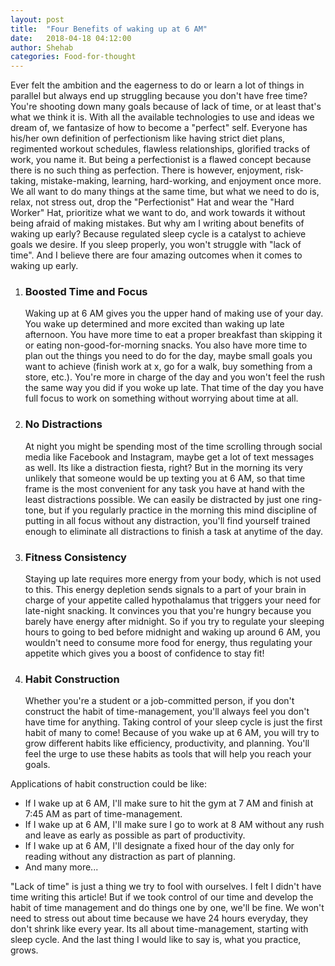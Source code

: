 ```yaml
---
layout: post
title:  "Four Benefits of waking up at 6 AM"
date:   2018-04-18 04:12:00
author: Shehab
categories: Food-for-thought
---
```


Ever felt the ambition and the eagerness to do or learn a lot of things in parallel but always end up struggling because you don't have free time? You're shooting down many goals because of lack of time, or at least that's what we think it is. With all the available technologies to use and ideas we dream of, we fantasize of how to become a "perfect" self. Everyone has his/her own definition of perfectionism like having strict diet plans, regimented workout schedules, flawless relationships, glorified tracks of work, you name it. But being a perfectionist is a flawed concept because there is no such thing as perfection. There is however, enjoyment, risk-taking, mistake-making, learning, hard-working, and enjoyment once more. We all want to do many things at the same time, but what we need to do is, relax, not stress out, drop the "Perfectionist" Hat and wear the "Hard Worker" Hat, prioritize what we want to do, and work towards it without being afraid of making mistakes. But why am I writing about benefits of waking up early? Because regulated sleep cycle is a catalyst to achieve goals we desire. If you sleep properly, you won't struggle with "lack of time". And I believe there are four amazing outcomes when it comes to waking up early.

<ol>


<li>
	<h3>Boosted Time and Focus</h3>
	<span>Waking up at 6 AM gives you the upper hand of making use of your day. You wake up determined and more excited than waking up late afternoon. You have more time to eat a proper breakfast than skipping it or eating non-good-for-morning snacks. You also have more time to plan out the things you need to do for the day, maybe small goals you want to achieve (finish work at x, go for a walk, buy something from a store, etc.). You're more in charge of the day and you won't feel the rush the same way you did if you woke up late. That time of the day you have full focus to work on something without worrying about time at all.
	</span>
</li>
<li>
	<h3>No Distractions</h3>
	<span>At night you might be spending most of the time scrolling through social media like Facebook and Instagram, maybe get a lot of text messages as well. Its like a distraction fiesta, right? But in the morning its very unlikely that someone would be up texting you at 6 AM, so that time frame is the most convenient for any task you have at hand with the least distractions possible. We can easily be distracted by just one ring-tone, but if you regularly practice in the morning this mind discipline of putting in all focus without any distraction, you'll find yourself trained enough to eliminate all distractions to finish a task at anytime of the day.
	</span>
</li>
<li>
	<h3>Fitness Consistency</h3>
	<span>Staying up late requires more energy from your body, which is not used to this. This energy depletion sends signals to a part of your brain in charge of your appetite called hypothalamus that triggers your need for late-night snacking. It convinces you that you're hungry because you barely have energy after midnight. So if you try to regulate your sleeping hours to going to bed before midnight and waking up around 6 AM, you wouldn't need to consume more food for energy, thus regulating your appetite which gives you a boost of confidence to stay fit!
	</span>
</li>
<li>
	<h3>Habit Construction</h3>
	<span>Whether you're a student or a job-committed person, if you don't construct the habit of time-management, you'll always feel you don't have time for anything. Taking control of your sleep cycle is just the first habit of many to come! Because of you wake up at 6 AM, you will try to grow different habits like efficiency, productivity, and planning. You'll feel the urge to use these habits as tools that will help you reach your goals.
	</span>
</li>
</ol>

Applications of habit construction could be like:
<ul>
<li>If I wake up at 6 AM, I'll make sure to hit the gym at 7 AM and finish at 7:45 AM as part of time-management.</li>
<li>If I wake up at 6 AM, I'll make sure I go to work at 8 AM without any rush and leave as early as possible as part of productivity.</li>
<li>If I wake up at 6 AM, I'll designate a fixed hour of the day only for reading without any distraction as part of planning.</li>
<li>And many more...</li>
</ul>

"Lack of time" is just a thing we try to fool with ourselves. I felt I didn't have time writing this article! But if we took control of our time and develop the habit of time management and do things one by one, we'll be fine. We won't need to stress out about time because we have 24 hours everyday, they don't shrink like every year. Its all about time-management, starting with sleep cycle. And the last thing I would like to say is, what you practice, grows.